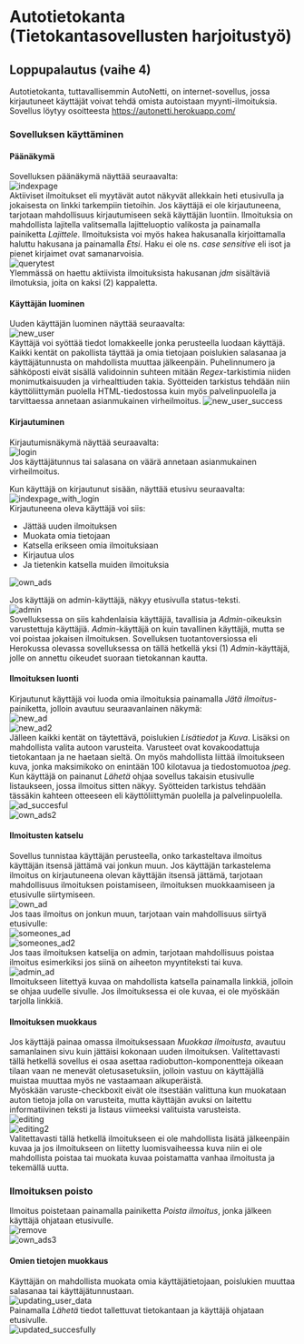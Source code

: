 # Autotietokanta (Tietokantasovellusten harjoitustyö)  

## Loppupalautus (vaihe 4)  

Autotietokanta, tuttavallisemmin AutoNetti, on internet-sovellus, jossa kirjautuneet käyttäjät voivat tehdä omista autoistaan myynti-ilmoituksia. Sovellus löytyy osoitteesta https://autonetti.herokuapp.com/  

### Sovelluksen käyttäminen  

#### Päänäkymä
Sovelluksen päänäkymä näyttää seuraavalta:  
![indexpage](photos/index_without_login.png)  
Aktiiviset ilmoitukset eli myytävät autot näkyvät allekkain heti etusivulla ja jokaisesta on linkki tarkempiin
tietoihin. Jos käyttäjä ei ole kirjautuneena, tarjotaan mahdollisuus kirjautumiseen sekä käyttäjän luontiin. Ilmoituksia on mahdollista lajitella valitsemalla lajitteluoptio valikosta ja painamalla painiketta *Lajittele*. Ilmoituksista voi myös hakea hakusanalla kirjoittamalla haluttu hakusana ja painamalla *Etsi*. Haku ei ole ns. *case sensitive* eli isot ja pienet kirjaimet ovat samanarvoisia.  
![querytest](photos/query_test.png)  
Ylemmässä on haettu aktiivista ilmoituksista hakusanan *jdm* sisältäviä ilmotuksia, joita on kaksi (2) kappaletta.  

#### Käyttäjän luominen  
Uuden käyttäjän luominen näyttää seuraavalta:  
![new_user](photos/new_user.png)  
Käyttäjä voi syöttää tiedot lomakkeelle jonka perusteella luodaan käyttäjä. Kaikki kentät on pakollista täyttää ja omia tietojaan poislukien salasanaa ja käyttäjätunnusta on mahdollista muuttaa jälkeenpäin. Puhelinnumero ja sähköposti eivät sisällä validoinnin suhteen mitään *Regex*-tarkistimia niiden monimutkaisuuden ja virhealttiuden takia. Syötteiden tarkistus tehdään niin käyttöliittymän puolella HTML-tiedostossa kuin myös palvelinpuolella ja tarvittaessa annetaan asianmukainen virheilmoitus. 
![new_user_success](photos/new_user_succesful.png) 

#### Kirjautuminen  
Kirjautumisnäkymä näyttää seuraavalta:  
![login](photos/login_with_user.png)  
Jos käyttäjätunnus tai salasana on väärä annetaan asianmukainen virheilmoitus.  

Kun käyttäjä on kirjautunut sisään, näyttää etusivu seuraavalta:  
![indexpage_with_login](photos/succesful_login.png)  
Kirjautuneena oleva käyttäjä voi siis:  
* Jättää uuden ilmoituksen  
* Muokata omia tietojaan  
* Katsella erikseen omia ilmoituksiaan
* Kirjautua ulos
* Ja tietenkin katsella muiden ilmoituksia  

![own_ads](photos/own_ads_Empty.png)  

Jos käyttäjä on admin-käyttäjä, näkyy etusivulla status-teksti.  
![admin](photos/admin_index.png)  
Sovelluksessa on siis kahdenlaisia käyttäjiä, tavallisia ja *Admin*-oikeuksin varustettuja käyttäjiä. *Admin*-käyttäjä on kuin tavallinen käyttäjä, mutta se voi poistaa jokaisen ilmoituksen. Sovelluksen tuotantoversiossa eli Herokussa olevassa sovelluksessa on tällä hetkellä yksi (1) *Admin*-käyttäjä, jolle on annettu oikeudet suoraan tietokannan kautta.  

#### Ilmoituksen luonti  
Kirjautunut käyttäjä voi luoda omia ilmoituksia painamalla *Jätä ilmoitus*-painiketta, jolloin avautuu seuraavanlainen näkymä:  
![new_ad](photos/new_ad1.png)  
![new_ad2](photos/new_ad2.png)  
Jälleen kaikki kentät on täytettävä, poislukien *Lisätiedot* ja *Kuva*. Lisäksi on mahdollista valita autoon varusteita. Varusteet ovat kovakoodattuja tietokantaan ja ne haetaan sieltä. On myös mahdollista liittää ilmoitukseen kuva, jonka maksimikoko on enintään 100 kilotavua ja tiedostomuotoa *jpeg*.   
Kun käyttäjä on painanut *Lähetä* ohjaa sovellus takaisin etusivulle listaukseen, jossa ilmoitus sitten näkyy. Syötteiden tarkistus tehdään tässäkin kahteen otteeseen eli käyttöliittymän puolella ja palvelinpuolella.  
![ad_succesful](photos/car_added_succesfully.png)  
![own_ads2](photos/own_ads.png)

#### Ilmoitusten katselu  
Sovellus tunnistaa käyttäjän perusteella, onko tarkasteltava ilmoitus käyttäjän itsensä jättämä vai jonkun muun. Jos käyttäjän tarkastelema ilmoitus on kirjautuneena olevan käyttäjän itsensä jättämä, tarjotaan mahdollisuus ilmoituksen poistamiseen, ilmoituksen muokkaamiseen ja etusivulle siirtymiseen.  
![own_ad](photos/viewing_own_ad.png)  
Jos taas ilmoitus on jonkun muun, tarjotaan vain mahdollisuus siirtyä etusivulle:  
![someones_ad](photos/visitor_ad1.png)  
![someones_ad2](photos/visitor_ad2.png)  
Jos taas ilmoituksen katselija on admin, tarjotaan mahdollisuus poistaa ilmoitus esimerkiksi jos siinä on aiheeton myyntiteksti tai kuva.  
![admin_ad](photos/viewing_as_Admin.png)  
Ilmoitukseen liitettyä kuvaa on mahdollista katsella painamalla linkkiä, jolloin se ohjaa uudelle sivulle. Jos ilmoituksessa ei ole kuvaa, ei ole myöskään tarjolla linkkiä.

#### Ilmoituksen muokkaus
Jos käyttäjä painaa omassa ilmoituksessaan *Muokkaa ilmoitusta*, avautuu samanlainen sivu kuin jättäisi kokonaan uuden ilmoituksen. Valitettavasti tällä hetkellä sovellus ei osaa asettaa radiobutton-komponentteja oikeaan tilaan vaan ne menevät oletusasetuksiin, jolloin vastuu on käyttäjällä muistaa muuttaa myös ne vastaamaan alkuperäistä.  
Myöskään varuste-checkboxit eivät ole itsestään valittuna kun muokataan auton tietoja jolla on varusteita, mutta käyttäjän avuksi on laitettu informatiivinen teksti ja listaus viimeeksi valituista varusteista.  
![editing](photos/editing_own_ad1.png)  
![editing2](photos/edit2.png)  
Valitettavasti tällä hetkellä ilmoitukseen ei ole mahdollista lisätä jälkeenpäin kuvaa ja jos ilmoitukseen on liitetty luomisvaiheessa kuva niin ei ole mahdollista poistaa tai muokata kuvaa poistamatta vanhaa ilmoitusta ja tekemällä uutta.  

### Ilmoituksen poisto  
Ilmoitus poistetaan painamalla painiketta *Poista ilmoitus*, jonka jälkeen käyttäjä ohjataan etusivulle.  
![remove](photos/ad_removed_succesfully.png)  
![own_ads3](photos/own_ads2.png)  

#### Omien tietojen muokkaus  
Käyttäjän on mahdollista muokata omia käyttäjätietojaan, poislukien muuttaa salasanaa tai käyttäjätunnustaan.  
![updating_user_data](photos/change_user_info.png)  
Painamalla *Lähetä* tiedot tallettuvat tietokantaan ja käyttäjä ohjataan etusivulle.  
![updated_succesfully](photos/user_info_changed_succesfully.png)  